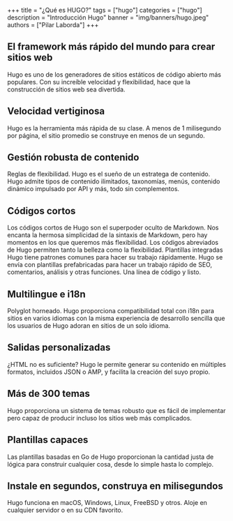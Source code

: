+++
title = "¿Qué es HUGO?"
tags = ["hugo"]
categories = ["hugo"]
description = "Introducción Hugo"
banner = "img/banners/hugo.jpeg"
authors = ["Pilar Laborda"]
+++

## El framework más rápido del mundo para crear sitios web

Hugo es uno de los generadores de sitios estáticos de código abierto más populares. Con su increíble velocidad y flexibilidad, hace que la construcción de sitios web sea divertida.

## Velocidad vertiginosa

Hugo es la herramienta más rápida de su clase. A menos de 1 milisegundo por página, el sitio promedio se construye en menos de un segundo.

## Gestión robusta de contenido

Reglas de flexibilidad. Hugo es el sueño de un estratega de contenido.
Hugo admite tipos de contenido ilimitados, taxonomías, menús, contenido dinámico impulsado por API y más, todo sin complementos.

## Códigos cortos

Los códigos cortos de Hugo son el superpoder oculto de Markdown.
Nos encanta la hermosa simplicidad de la sintaxis de Markdown, pero hay momentos en los que queremos más flexibilidad. Los códigos abreviados de Hugo permiten tanto la belleza como la flexibilidad.
Plantillas integradas
Hugo tiene patrones comunes para hacer su trabajo rápidamente.
Hugo se envía con plantillas prefabricadas para hacer un trabajo rápido de SEO, comentarios, análisis y otras funciones. Una línea de código y listo.

## Multilingue e i18n

Polyglot horneado.
Hugo proporciona compatibilidad total con i18n para sitios en varios idiomas con la misma experiencia de desarrollo sencilla que los usuarios de Hugo adoran en sitios de un solo idioma.

## Salidas personalizadas

¿HTML no es suficiente?
Hugo le permite generar su contenido en múltiples formatos, incluidos JSON o AMP, y facilita la creación del suyo propio.

## Más de 300 temas

Hugo proporciona un sistema de temas robusto que es fácil de implementar pero capaz de producir incluso los sitios web más complicados.

## Plantillas capaces

Las plantillas basadas en Go de Hugo proporcionan la cantidad justa de lógica para construir cualquier cosa, desde lo simple hasta lo complejo.

## Instale en segundos, construya en milisegundos

Hugo funciona en macOS, Windows, Linux, FreeBSD y otros.
Aloje en cualquier servidor o en su CDN favorito.